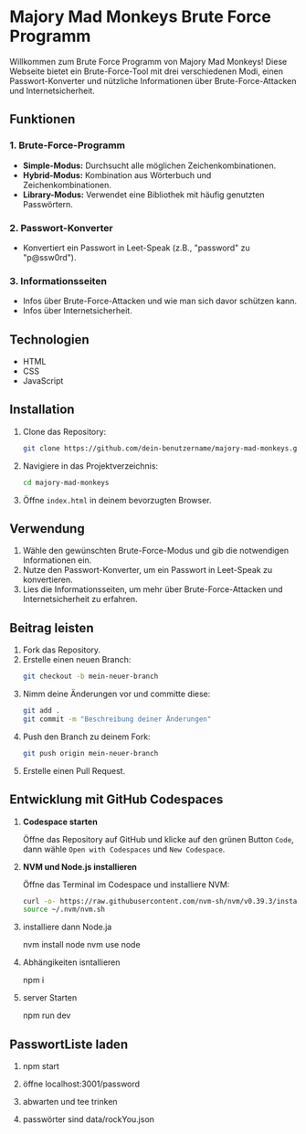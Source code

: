 # Majory Mad Monkeys Brute Force Programm

Willkommen zum Brute Force Programm von Majory Mad Monkeys! Diese Webseite bietet ein Brute-Force-Tool mit drei verschiedenen Modi, einen Passwort-Konverter und nützliche Informationen über Brute-Force-Attacken und Internetsicherheit.

## Funktionen

### 1. Brute-Force-Programm
- **Simple-Modus:** Durchsucht alle möglichen Zeichenkombinationen.
- **Hybrid-Modus:** Kombination aus Wörterbuch und Zeichenkombinationen.
- **Library-Modus:** Verwendet eine Bibliothek mit häufig genutzten Passwörtern.

### 2. Passwort-Konverter
- Konvertiert ein Passwort in Leet-Speak (z.B., "password" zu "p@ssw0rd").

### 3. Informationsseiten
- Infos über Brute-Force-Attacken und wie man sich davor schützen kann.
- Infos über Internetsicherheit.

## Technologien

- HTML
- CSS
- JavaScript

## Installation

1. Clone das Repository:
    ```bash
    git clone https://github.com/dein-benutzername/majory-mad-monkeys.git
    ```

2. Navigiere in das Projektverzeichnis:
    ```bash
    cd majory-mad-monkeys
    ```

3. Öffne `index.html` in deinem bevorzugten Browser.

## Verwendung

1. Wähle den gewünschten Brute-Force-Modus und gib die notwendigen Informationen ein.
2. Nutze den Passwort-Konverter, um ein Passwort in Leet-Speak zu konvertieren.
3. Lies die Informationsseiten, um mehr über Brute-Force-Attacken und Internetsicherheit zu erfahren.

## Beitrag leisten

1. Fork das Repository.
2. Erstelle einen neuen Branch:
    ```bash
    git checkout -b mein-neuer-branch
    ```
3. Nimm deine Änderungen vor und committe diese:
    ```bash
    git add .
    git commit -m "Beschreibung deiner Änderungen"
    ```
4. Push den Branch zu deinem Fork:
    ```bash
    git push origin mein-neuer-branch
    ```
5. Erstelle einen Pull Request.

## Entwicklung mit GitHub Codespaces

1. **Codespace starten**

   Öffne das Repository auf GitHub und klicke auf den grünen Button `Code`, dann wähle `Open with Codespaces` und `New Codespace`.

2. **NVM und Node.js installieren**

   Öffne das Terminal im Codespace und installiere NVM:
   
   ```sh
   curl -o- https://raw.githubusercontent.com/nvm-sh/nvm/v0.39.3/install.sh | bash
   source ~/.nvm/nvm.sh

   
3. installiere dann Node.ja

    nvm install node
    nvm use node

4. Abhängikeiten isntallieren

    npm i

5. server Starten

    npm run dev

## PasswortListe laden

1. npm start

2. öffne localhost:3001/password

3. abwarten und tee trinken

4. passwörter sind data/rockYou.json
